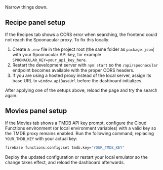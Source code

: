Narrow things down.

## Recipe panel setup

If the Recipes tab shows a CORS error when searching, the frontend could not reach the
Spoonacular proxy. To fix this locally:

1. Create a `.env` file in the project root (the same folder as `package.json`) with your Spoonacular API key, for example `SPOONACULAR_KEY=your_api_key_here`.
2. Restart the development server with `npm start` so the `/api/spoonacular` endpoint becomes available with the proper CORS headers.
3. If you are using a hosted proxy instead of the local server, assign its base URL to `window.apiBaseUrl` before the dashboard initializes.

After applying one of the setups above, reload the page and try the search again.

## Movies panel setup

If the Movies tab shows a TMDB API key prompt, configure the Cloud Functions
environment (or local environment variables) with a valid key so the TMDB proxy
remains enabled. Run the following command, replacing `YOUR_TMDB_KEY` with your
actual key:

```bash
firebase functions:config:set tmdb.key="YOUR_TMDB_KEY"
```

Deploy the updated configuration or restart your local emulator so the change
takes effect, and reload the dashboard afterwards.
